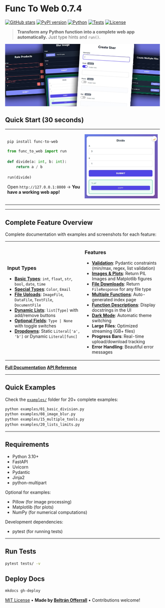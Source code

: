 # Func To Web 0.7.4

[![GitHub stars](https://img.shields.io/github/stars/offerrall/FuncToWeb?style=social)](https://github.com/offerrall/FuncToWeb/stargazers)
[![PyPI version](https://img.shields.io/pypi/v/func-to-web.svg)](https://pypi.org/project/func-to-web/)
[![Python](https://img.shields.io/badge/python-3.10+-blue.svg)](https://www.python.org/downloads/)
[![Tests](https://img.shields.io/badge/tests-454%20passing-brightgreen.svg)](tests/)
[![License](https://img.shields.io/badge/license-MIT-blue.svg)](LICENSE)

> **Transform any Python function into a complete web app automatically.** Just type hints and `run()`.

![func-to-web Demo](docs/images/functoweb.jpg)

## Quick Start (30 seconds)

<table>
<tr>
<td width="50%">

```bash
pip install func-to-web
```

```python
from func_to_web import run

def divide(a: int, b: int):
    return a / b

run(divide)
```

Open `http://127.0.0.1:8000` → **You have a working web app!**

</td>
<td width="50%">

![Demo](docs/images/quick.jpeg)

</td>
</tr>
</table>

---

## Complete Feature Overview

Complete documentation with examples and screenshots for each feature:

<table>
<tr>
<td width="50%">

### **Input Types**
- **[Basic Types](https://offerrall.github.io/FuncToWeb/types/)**: `int`, `float`, `str`, `bool`, `date`, `time`
- **[Special Types](https://offerrall.github.io/FuncToWeb/types/)**: `Color`, `Email`
- **[File Uploads](https://offerrall.github.io/FuncToWeb/files/)**: `ImageFile`, `DataFile`, `TextFile`, `DocumentFile`
- **[Dynamic Lists](https://offerrall.github.io/FuncToWeb/lists/)**: `list[Type]` with add/remove buttons
- **[Optional Fields](https://offerrall.github.io/FuncToWeb/optional/)**: `Type | None` with toggle switches
- **[Dropdowns](https://offerrall.github.io/FuncToWeb/dropdowns/)**: Static `Literal['a', 'b']` or Dynamic `Literal[func]`

</td>
<td width="50%">

### **Features**
- **[Validation](https://offerrall.github.io/FuncToWeb/constraints/)**: Pydantic constraints (min/max, regex, list validation)
- **[Images & Plots](https://offerrall.github.io/FuncToWeb/images/)**: Return PIL Images and Matplotlib figures
- **[File Downloads](https://offerrall.github.io/FuncToWeb/downloads/)**: Return `FileResponse` for any file type
- **[Multiple Functions](https://offerrall.github.io/FuncToWeb/multiple/)**: Auto-generated index page
- **[Function Descriptions](https://offerrall.github.io/FuncToWeb/function-descriptions/)**: Display docstrings in the UI
- **[Dark Mode](https://offerrall.github.io/FuncToWeb/dark-mode/)**: Automatic theme switching
- **Large Files**: Optimized streaming (GB+ files)
- **Progress Bars**: Real-time upload/download tracking
- **Error Handling**: Beautiful error messages

</td>
</tr>
</table>

**[Full Documentation](https://offerrall.github.io/FuncToWeb)** 
**[API Reference](https://offerrall.github.io/FuncToWeb/api/)**

---

## Quick Examples

Check the [`examples/`](examples/) folder for 20+ complete examples:

```bash
python examples/01_basic_division.py
python examples/08_image_blur.py
python examples/15_multiple_tools.py
python examples/20_lists_limits.py
```

---

## Requirements

- Python 3.10+
- FastAPI
- Uvicorn
- Pydantic
- Jinja2
- python-multipart

Optional for examples:
- Pillow (for image processing)
- Matplotlib (for plots)
- NumPy (for numerical computations)

Development dependencies:
- pytest (for running tests)

---

## Run Tests

```bash
pytest tests/ -v
```

## Deploy Docs

```bash
mkdocs gh-deploy
```

[MIT License](LICENSE) • **Made by [Beltrán Offerrall](https://github.com/offerrall)** • Contributions welcome!